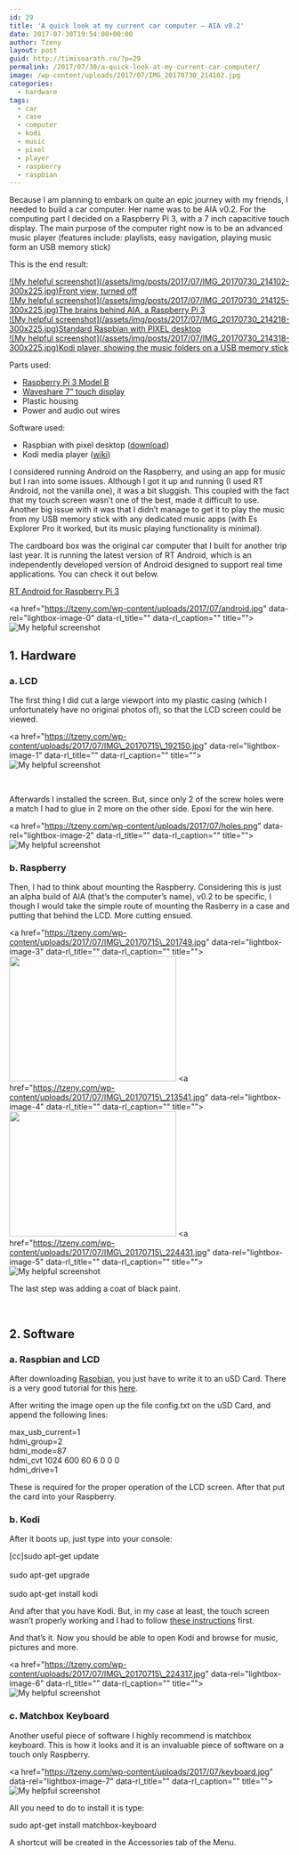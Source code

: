 ```yaml
---
id: 29
title: 'A quick look at my current car computer – AIA v0.2'
date: 2017-07-30T19:54:08+00:00
author: Tzeny
layout: post
guid: http://timisoarath.ro/?p=29
permalink: /2017/07/30/a-quick-look-at-my-current-car-computer/
image: /wp-content/uploads/2017/07/IMG_20170730_214102.jpg
categories:
  - hardware
tags:
  - car
  - case
  - computer
  - kodi
  - music
  - pixel
  - player
  - raspberry
  - raspbian
---
```

Because I am planning to embark on quite an epic journey with my friends, I needed to build a car computer. Her name was to be AIA v0.2. For the computing part I decided on a Raspberry Pi 3, with a 7 inch capacitive touch display. The main purpose of the computer right now is to be an advanced music player (features include: playlists, easy navigation, playing music form an USB memory stick)

This is the end result:

<div class="rl-gallery-container" id="rl-gallery-container-1" data-gallery_id="0"> <div class="rl-gallery rl-basicgrid-gallery " id="rl-gallery-1" data-gallery_no="1"> 

<div class="rl-gallery-item">
  <a href="https://tzeny.com/wp-content/uploads/2017/07/IMG_20170730_214102.jpg" title="Front view, turned off" data-rl_title="Front view, turned off" class="rl-gallery-link" data-rl_caption="" data-rel="lightbox-gallery-1">![My helpful screenshot](/assets/img/posts/2017/07/IMG_20170730_214102-300x225.jpg)<span class="rl-gallery-caption"><span class="rl-gallery-item-title">Front view, turned off</span></span></a>
</div>

<div class="rl-gallery-item">
  <a href="https://tzeny.com/wp-content/uploads/2017/07/IMG_20170730_214125.jpg" title="The brains behind AIA, a Raspberry Pi 3" data-rl_title="The brains behind AIA, a Raspberry Pi 3" class="rl-gallery-link" data-rl_caption="" data-rel="lightbox-gallery-1">![My helpful screenshot](/assets/img/posts/2017/07/IMG_20170730_214125-300x225.jpg)<span class="rl-gallery-caption"><span class="rl-gallery-item-title">The brains behind AIA, a Raspberry Pi 3</span></span></a>
</div>

<div class="rl-gallery-item">
  <a href="https://tzeny.com/wp-content/uploads/2017/07/IMG_20170730_214218.jpg" title="Standard Raspbian with PIXEL desktop" data-rl_title="Standard Raspbian with PIXEL desktop" class="rl-gallery-link" data-rl_caption="" data-rel="lightbox-gallery-1">![My helpful screenshot](/assets/img/posts/2017/07/IMG_20170730_214218-300x225.jpg)<span class="rl-gallery-caption"><span class="rl-gallery-item-title">Standard Raspbian with PIXEL desktop</span></span></a>
</div>

<div class="rl-gallery-item">
  <a href="https://tzeny.com/wp-content/uploads/2017/07/IMG_20170730_214318.jpg" title="Kodi player, showing the music folders on a USB memory stick" data-rl_title="Kodi player, showing the music folders on a USB memory stick" class="rl-gallery-link" data-rl_caption="" data-rel="lightbox-gallery-1">![My helpful screenshot](/assets/img/posts/2017/07/IMG_20170730_214318-300x225.jpg)<span class="rl-gallery-caption"><span class="rl-gallery-item-title">Kodi player, showing the music folders on a USB memory stick</span></span></a>
</div></div> </div>

Parts used:

  * [Raspberry Pi 3 Model B](https://www.raspberrypi.org/products/raspberry-pi-3-model-b/)
  * [Waveshare 7” touch display](http://www.waveshare.com/wiki/7inch_HDMI_LCD_(C))
  * Plastic housing
  * Power and audio out wires

Software used:

  * Raspbian with pixel desktop ([download](https://www.raspberrypi.org/downloads/raspbian/))
  * Kodi media player ([wiki](http://kodi.wiki/view/Raspberry_Pi))

I considered running Android on the Raspberry, and using an app for music but I ran into some issues. Although I got it up and running (I used RT Android, not the vanilla one), it was a bit sluggish. This coupled with the fact that my touch screen wasn’t one of the best, made it difficult to use. Another big issue with it was that I didn’t manage to get it to play the music from my USB memory stick with any dedicated music apps (with Es Explorer Pro it worked, but its music playing functionality is minimal).

The cardboard box was the original car computer that I built for another trip last year. It is running the latest version of RT Android, which is an independently developed version of Android designed to support real time applications. You can check it out below.

[RT Android for Raspberry Pi 3](https://rtandroid.embedded.rwth-aachen.de/downloads/raspberry-pi/)

<a href="https://tzeny.com/wp-content/uploads/2017/07/android.jpg" data-rel="lightbox-image-0" data-rl\_title="" data-rl\_caption="" title="">![My helpful screenshot](/assets/img/posts/2017/07/android-300x225.jpg)</a>

## 1. Hardware

### a. LCD

The first thing I did cut a large viewport into my plastic casing (which I unfortunately have no original photos of), so that the LCD screen could be viewed.

<a href="https://tzeny.com/wp-content/uploads/2017/07/IMG\_20170715\_192150.jpg" data-rel="lightbox-image-1" data-rl\_title="" data-rl\_caption="" title="">![My helpful screenshot](/assets/img/posts/2017/07/IMG_20170715_192150-287x300.jpg)</a>

 

Afterwards I installed the screen. But, since only 2 of the screw holes were a match I had to glue in 2 more on the other side. Epoxi for the win here.

<a href="https://tzeny.com/wp-content/uploads/2017/07/holes.png" data-rel="lightbox-image-2" data-rl\_title="" data-rl\_caption="" title="">![My helpful screenshot](/assets/img/posts/2017/07/holes-300x225.png)</a>

### b. Raspberry

Then, I had to think about mounting the Raspberry. Considering this is just an alpha build of AIA (that’s the computer’s name), v0.2 to be specific, I though I would take the simple route of mounting the Rasberry in a case and putting that behind the LCD. More cutting ensued.

<a href="https://tzeny.com/wp-content/uploads/2017/07/IMG\_20170715\_201749.jpg" data-rel="lightbox-image-3" data-rl\_title="" data-rl\_caption="" title=""><img class="alignnone wp-image-39 size-medium" src="https://tzeny.com/wp-content/uploads/2017/07/IMG_20170715_201749-300x225.jpg" alt="" width="300" height="225" srcset="https://tzeny.com/wp-content/uploads/2017/07/IMG_20170715_201749-300x225.jpg 300w, https://tzeny.com/wp-content/uploads/2017/07/IMG_20170715_201749-768x576.jpg 768w, https://tzeny.com/wp-content/uploads/2017/07/IMG_20170715_201749-1024x768.jpg 1024w, https://tzeny.com/wp-content/uploads/2017/07/IMG_20170715_201749.jpg 1200w" sizes="(min-width: 960px) 75vw, 100vw" /></a> <a href="https://tzeny.com/wp-content/uploads/2017/07/IMG\_20170715\_213541.jpg" data-rel="lightbox-image-4" data-rl\_title="" data-rl\_caption="" title=""><img class="alignnone wp-image-40 size-medium" src="https://tzeny.com/wp-content/uploads/2017/07/IMG_20170715_213541-300x225.jpg" alt="" width="300" height="225" srcset="https://tzeny.com/wp-content/uploads/2017/07/IMG_20170715_213541-300x225.jpg 300w, https://tzeny.com/wp-content/uploads/2017/07/IMG_20170715_213541-768x576.jpg 768w, https://tzeny.com/wp-content/uploads/2017/07/IMG_20170715_213541-1024x768.jpg 1024w, https://tzeny.com/wp-content/uploads/2017/07/IMG_20170715_213541.jpg 1200w" sizes="(min-width: 960px) 75vw, 100vw" /></a> <a href="https://tzeny.com/wp-content/uploads/2017/07/IMG\_20170715\_224431.jpg" data-rel="lightbox-image-5" data-rl\_title="" data-rl\_caption="" title="">![My helpful screenshot](/assets/img/posts/2017/07/IMG_20170715_224431-300x225.jpg)</a>

The last step was adding a coat of black paint.

 

## 2. Software

### a. Raspbian and LCD

After downloading [Raspbian](https://www.raspberrypi.org/downloads/raspbian/), you just have to write it to an uSD Card. There is a very good tutorial for this [here](https://www.raspberrypi.org/documentation/installation/installing-images/README.md).

After writing the image open up the file config.txt on the uSD Card, and append the following lines:

<div class="codecolorer-container text default" style="overflow:auto;white-space:nowrap;width:435px;">
  <div class="text codecolorer">
    max_usb_current=1<br /> hdmi_group=2<br /> hdmi_mode=87<br /> hdmi_cvt 1024 600 60 6 0 0 0<br /> hdmi_drive=1
  </div>
</div>

These is required for the proper operation of the LCD screen. After that put the card into your Raspberry.

### b. Kodi

After it boots up, just type into your console:

<div class="codecolorer-container bash default" style="overflow:auto;white-space:nowrap;width:435px;">
  <div class="bash codecolorer">
    <span class="br0">[</span><span class="kw2">cc</span><span class="br0">]</span><span class="kw2">sudo</span> <span class="kw2">apt-get update</span><br /> <br /> <span class="kw2">sudo</span> <span class="kw2">apt-get upgrade</span><br /> <br /> <span class="kw2">sudo</span> <span class="kw2">apt-get install</span> kodi
  </div>
</div>

And after that you have Kodi. But, in my case at least, the touch screen wasn’t properly working and I had to follow [these instructions](http://markamc.traki-iski.co.uk/raspberry-pi-2-osmc-egalax-touchscreen/) first.

And that’s it. Now you should be able to open Kodi and browse for music, pictures and more.

<a href="https://tzeny.com/wp-content/uploads/2017/07/IMG\_20170715\_224317.jpg" data-rel="lightbox-image-6" data-rl\_title="" data-rl\_caption="" title="">![My helpful screenshot](/assets/img/posts/2017/07/IMG_20170715_224317-300x225.jpg)</a>

### c. Matchbox Keyboard

Another useful piece of software I highly recommend is matchbox keyboard. This is how it looks and it is an invaluable piece of software on a touch only Raspberry.

<a href="https://tzeny.com/wp-content/uploads/2017/07/keyboard.jpg" data-rel="lightbox-image-7" data-rl\_title="" data-rl\_caption="" title="">![My helpful screenshot](/assets/img/posts/2017/07/keyboard-300x175.jpg)</a>

All you need to do to install it is type:

<div class="codecolorer-container bash default" style="overflow:auto;white-space:nowrap;width:435px;">
  <div class="bash codecolorer">
    <span class="kw2">sudo</span> <span class="kw2">apt-get install</span> matchbox-keyboard
  </div>
</div>

A shortcut will be created in the Accessories tab of the Menu.
